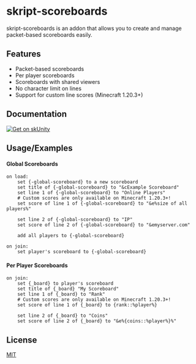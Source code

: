 # skript-scoreboards
skript-scoreboards is an addon that allows you to create and manage packet-based scoreboards easily.

## Features
- Packet-based scoreboards
- Per player scoreboards
- Scoreboards with shared viewers
- No character limit on lines
- Support for custom line scores (Minecraft 1.20.3+)

## Documentation
[![Get on skUnity](https://docs.skunity.com/skunity/library/Docs/Assets/assets/images/buttons/v2/get-the-syntax-square.png)](https://docs.skunity.com/syntax/search/addon:skript-scoreboards)

## Usage/Examples
#### Global Scoreboards
```applescript
on load:
    set {-global-scoreboard} to a new scoreboard
    set title of {-global-scoreboard} to "&cExample Scoreboard"
    set line 1 of {-global-scoreboard} to "Online Players"
    # Custom scores are only available on Minecraft 1.20.3+!
    set score of line 1 of {-global-scoreboard} to "&e%size of all players%"

    set line 2 of {-global-scoreboard} to "IP"
    set score of line 2 of {-global-scoreboard} to "&emyserver.com"

    add all players to {-global-scoreboard}

on join:
    set player's scoreboard to {-global-scoreboard}
```

#### Per Player Scoreboards
```applescript
on join:
    set {_board} to player's scoreboard
    set title of {_board} "My Scoreboard"
    set line 1 of {_board} to "Rank"
    # Custom scores are only available on Minecraft 1.20.3+!
    set score of line 1 of {_board} to {rank::%player%}

    set line 2 of {_board} to "Coins"
    set score of line 2 of {_board} to "&e%{coins::%player%}%"
```

## License
[MIT](https://choosealicense.com/licenses/mit/)
